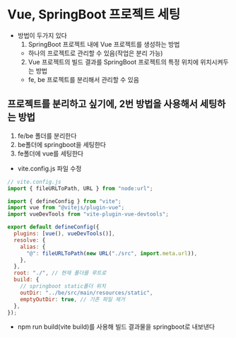 # Vue, SpringBoot 프로젝트 세팅

- 방법이 두가지 있다
  1. SpringBoot 프로젝트 내에 Vue 프로젝트를 생성하는 방법
  - 하나의 프로젝트로 관리할 수 있음(작업은 분리 가능)
  2. Vue 프로젝트의 빌드 결과를 SpringBoot 프로젝트의 특정 위치에 위치시켜두는 방법
  - fe, be 프로젝트를 분리해서 관리할 수 있음

## 프로젝트를 분리하고 싶기에, 2번 방법을 사용해서 세팅하는 방법

1. fe/be 폴더를 분리한다
2. be폴더에 springboot을 세팅한다
3. fe폴더에 vue를 세팅한다

- vite.config.js 파일 수정

```javascript
// vite.config.js
import { fileURLToPath, URL } from "node:url";

import { defineConfig } from "vite";
import vue from "@vitejs/plugin-vue";
import vueDevTools from "vite-plugin-vue-devtools";

export default defineConfig({
  plugins: [vue(), vueDevTools()],
  resolve: {
    alias: {
      "@": fileURLToPath(new URL("./src", import.meta.url)),
    },
  },
  root: "./", // 현재 폴더를 루트로
  build: {
    // springboot static폴더 위치
    outDir: "../be/src/main/resources/static",
    emptyOutDir: true, // 기존 파일 제거
  },
});
```

- npm run build(vite build)를 사용해 빌드 결과물을 springboot로 내보낸다
